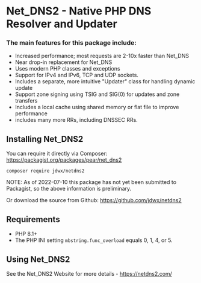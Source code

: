 # Net\_DNS2 - Native PHP DNS Resolver and Updater #

### The main features for this package include: ###

  * Increased performance; most requests are 2-10x faster than Net\_DNS
  * Near drop-in replacement for Net\_DNS
  * Uses modern PHP classes and exceptions
  * Support for IPv4 and IPv6, TCP and UDP sockets.
  * Includes a separate, more intuitive "Updater" class for handling dynamic update
  * Support zone signing using TSIG and SIG(0) for updates and zone transfers
  * Includes a local cache using shared memory or flat file to improve performance
  * includes many more RRs, including DNSSEC RRs.


## Installing Net\_DNS2 ##

You can require it directly via Composer: https://packagist.org/packages/pear/net_dns2

```
composer require jdwx/netdns2
```

NOTE: As of 2022-07-10 this package has not yet been submitted to Packagist, so the above information
is preliminary.

Or download the source from Github: https://github.com/jdwx/netdns2

## Requirements ##

* PHP 8.1+
* The PHP INI setting `mbstring.func_overload` equals 0, 1, 4, or 5.


## Using Net\_DNS2 ##

See the Net\_DNS2 Website for more details - https://netdns2.com/

